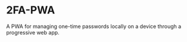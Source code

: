 # 2FA-PWA

A PWA for managing one-time passwords locally on a device through a progressive web app.
